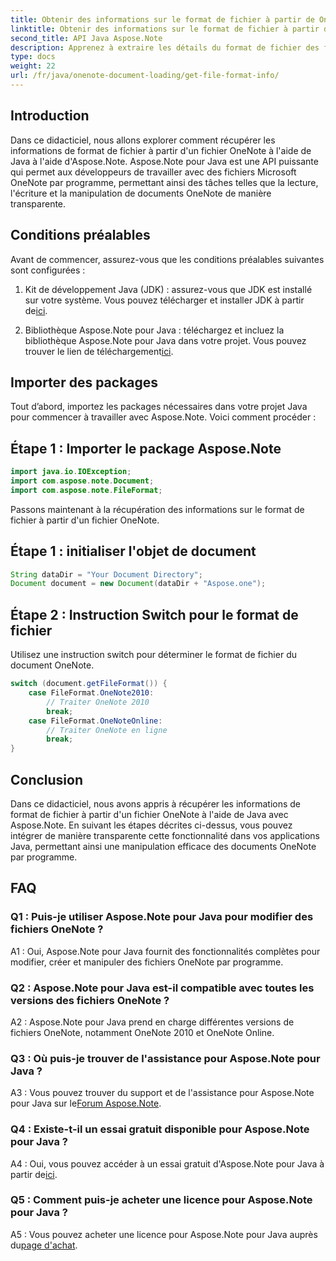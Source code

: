 ```yaml
---
title: Obtenir des informations sur le format de fichier à partir de OneNote - Java
linktitle: Obtenir des informations sur le format de fichier à partir de OneNote - Java
second_title: API Java Aspose.Note
description: Apprenez à extraire les détails du format de fichier des fichiers OneNote en Java avec Aspose.Note. Améliorez vos applications Java en suivant ce tutoriel complet.
type: docs
weight: 22
url: /fr/java/onenote-document-loading/get-file-format-info/
---
```

## Introduction

Dans ce didacticiel, nous allons explorer comment récupérer les informations de format de fichier à partir d'un fichier OneNote à l'aide de Java à l'aide d'Aspose.Note. Aspose.Note pour Java est une API puissante qui permet aux développeurs de travailler avec des fichiers Microsoft OneNote par programme, permettant ainsi des tâches telles que la lecture, l'écriture et la manipulation de documents OneNote de manière transparente.

## Conditions préalables

Avant de commencer, assurez-vous que les conditions préalables suivantes sont configurées :

1.  Kit de développement Java (JDK) : assurez-vous que JDK est installé sur votre système. Vous pouvez télécharger et installer JDK à partir de[ici](https://www.oracle.com/java/technologies/javase-jdk11-downloads.html).

2.  Bibliothèque Aspose.Note pour Java : téléchargez et incluez la bibliothèque Aspose.Note pour Java dans votre projet. Vous pouvez trouver le lien de téléchargement[ici](https://releases.aspose.com/note/java/).

## Importer des packages

Tout d’abord, importez les packages nécessaires dans votre projet Java pour commencer à travailler avec Aspose.Note. Voici comment procéder :

## Étape 1 : Importer le package Aspose.Note

```java
import java.io.IOException;
import com.aspose.note.Document;
import com.aspose.note.FileFormat;
```

Passons maintenant à la récupération des informations sur le format de fichier à partir d'un fichier OneNote.

## Étape 1 : initialiser l'objet de document

```java
String dataDir = "Your Document Directory";
Document document = new Document(dataDir + "Aspose.one");
```

## Étape 2 : Instruction Switch pour le format de fichier

Utilisez une instruction switch pour déterminer le format de fichier du document OneNote.

```java
switch (document.getFileFormat()) {
    case FileFormat.OneNote2010:
        // Traiter OneNote 2010
        break;
    case FileFormat.OneNoteOnline:
        // Traiter OneNote en ligne
        break;
}
```

## Conclusion

Dans ce didacticiel, nous avons appris à récupérer les informations de format de fichier à partir d'un fichier OneNote à l'aide de Java avec Aspose.Note. En suivant les étapes décrites ci-dessus, vous pouvez intégrer de manière transparente cette fonctionnalité dans vos applications Java, permettant ainsi une manipulation efficace des documents OneNote par programme.

## FAQ

### Q1 : Puis-je utiliser Aspose.Note pour Java pour modifier des fichiers OneNote ?

A1 : Oui, Aspose.Note pour Java fournit des fonctionnalités complètes pour modifier, créer et manipuler des fichiers OneNote par programme.

### Q2 : Aspose.Note pour Java est-il compatible avec toutes les versions des fichiers OneNote ?

A2 : Aspose.Note pour Java prend en charge différentes versions de fichiers OneNote, notamment OneNote 2010 et OneNote Online.

### Q3 : Où puis-je trouver de l'assistance pour Aspose.Note pour Java ?

A3 : Vous pouvez trouver du support et de l'assistance pour Aspose.Note pour Java sur le[Forum Aspose.Note](https://forum.aspose.com/c/note/28).

### Q4 : Existe-t-il un essai gratuit disponible pour Aspose.Note pour Java ?

 A4 : Oui, vous pouvez accéder à un essai gratuit d'Aspose.Note pour Java à partir de[ici](https://releases.aspose.com/).

### Q5 : Comment puis-je acheter une licence pour Aspose.Note pour Java ?

 A5 : Vous pouvez acheter une licence pour Aspose.Note pour Java auprès du[page d'achat](https://purchase.aspose.com/buy).